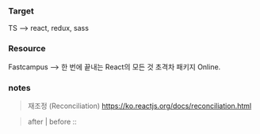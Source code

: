 
### Target

TS --> react, redux, sass

### Resource

Fastcampus --> 한 번에 끝내는 React의 모든 것 초격차 패키지 Online.




### notes
> 재조정 (Reconciliation)
> https://ko.reactjs.org/docs/reconciliation.html


> after | before ::
